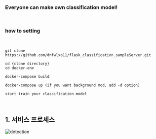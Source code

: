 
### Everyone can make own classification model!
<br/>

### how to setting
<br/>

```
git clone https://github.com/dnfwlxo11/flask_classification_sampleServer.git  

cd {clone directory}
cd docker-env

docker-compose build

docker-compose up (if you want background mod, add -d option)

start train your classification model
```  

<br/>

 ## 1. 서비스 프로세스
![detection](https://user-images.githubusercontent.com/32836490/144176518-ff0d9fcf-500f-4ba1-ac8d-b9d781c02c68.jpg)  

